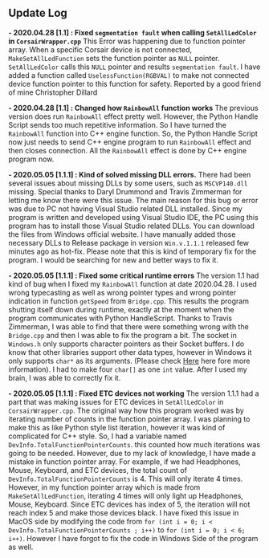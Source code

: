 

## Update Log

**- 2020.04.28 [1.1] : Fixed `segmentation fault` when calling `SetAllLedColor`  in `CorsairWrapper.cpp`**
This Error was happening due to function pointer array. When a specific Corsair device is not connected, `MakeSetAllLedFunction` sets the function pointer as `NULL` pointer. `SetAllLedColor` calls this `NULL` pointer and results `segmentation fault`. I have added a function called `UselessFunction(RGBVAL)` to make not connected device function pointer to this function for safety. Reported by a good friend of mine Christopher Dillard

**- 2020.04.28 [1.1] : Changed how `RainbowAll` function works**
The previous version does run `RainbowAll` effect pretty well. However, the Python Handle Script sends too much repetitive information. So I have turned the `RainbowAll` function into C++ engine function. So, the Python Handle Script now just needs to send C++ engine program to run `RainbowAll` effect and then closes connection. All the `RainbowAll` effect is done by C++ engine program now.

**- 2020.05.05 [1.1.1] : Kind of solved missing DLL errors.**
There had been several issues about missing DLLs by some users, such as `MSCVP140.dll` missing. Special thanks to Daryl Drummond and Travis Zimmerman for letting me know there were this issue. The main reason for this bug or error was due to PC not having Visual Studio related DLL installed. Since my program is written and developed using Visual Studio IDE, the PC using this program has to install those Visual Studio related DLLs. You can download the files from Windows official website. I have manually added those necessary DLLs to Release package in version `Win.v.1.1.1` released few minutes ago as hot-fix. Please note that this is kind of temporary fix for the program. I would be searching for new and better ways to fix it.

**- 2020.05.05 [1.1.1] : Fixed some critical runtime errors** 
The version 1.1 had kind of bug when I fixed my `RainbowAll` function at date 2020.04.28. I used wrong typecasting as well as wrong pointer types and wrong pointer indication in function `getSpeed` from `Bridge.cpp`. This results the program shutting itself down during runtime, exactly at the moment when the program communicates with Python HandleScript. Thanks to Travis Zimmerman, I was able to find that there were something wrong with the `Bridge.cpp` and then I was able to fix the program a bit. The socket in `Windows.h` only supports character pointers as their Socket buffers. I do know that other libraries support other data types, however in Windows it only supports `char*` as its arguments. (Please check [Here](https://docs.microsoft.com/en-us/windows/win32/winsock/sending-and-receiving-data-on-the-client)  here fore more information). I had to make four `char[]` as one `int` value. After I used my brain, I was able to correctly fix it.

**- 2020.05.05 [1.1.1] : Fixed ETC devices not working**
The version 1.1.1 had a part that was making issues for ETC devices in `SetAllLedColor` in `CorsairWrapper.cpp`. The original way how this program worked was by iterating number of counts in the function pointer array. I was planning to make this as like Python style list iteration, however it was kind of complicated for C++ style. So, I had a variable named `DevInfo.TotalFunctionPointerCounts`. this counted how much iterations was going to be needed. However, due to my lack of knowledge, I have made a mistake in function pointer array. For example, if we had Headphones, Mouse, Keyboard, and ETC devices, the total count of `DevInfo.TotalFunctionPointerCounts` is 4. This will only iterate 4 times. However, in my function pointer array which is made from `MakeSetAllLedFunction`, iterating 4 times will only light up Headphones, Mouse, Keyboard. Since ETC devices has index of 5, the iteration will not reach index 5 and make those devices black. I have fixed this issue in MacOS side by modifying the code from  `for (int i = 0; i < DevInfo.TotalFunctionPointerCounts ; i++)` to  `for (int i = 0; i < 6; i++)`. However I have forgot to fix the code in Windows Side of the program as well. 


